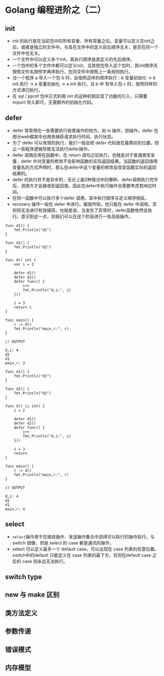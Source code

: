# Golang 编程进阶之（二）

## init

* init 的执行是在当前包中的所有变量、所有常量之后。变量可以定义在init之后，或者是独立的文件中。与其在文件中的定义前后顺序无关，是否在同一个文件中也无关。
* 一个文件中可以定义多个init，其执行顺序是其定义的先后顺序。
* 一个包中的多个文件中都可以定义init，当其他包导入这个包时，其init顺序先按照文件名按照字典序执行，在同文件中按照上一条规则执行。
* 当一个程序 a 导入一个包 b 时，会按照这样的顺序执行：b 变量初始化 -> b init 执行 -> a 变量初始化 -> a init 执行。当 b 中 有导入包 c 时，按照同样的方式递归执行。
* 在 sql / pprof 包中正式利用 init 的这种机制实现了功能的引入，只需要 import 导入即可，无需额外的初始化代码。

## defer

* defer 常常用在一些需要执行收尾操作的地方。如 io 操作，锁操作。defer 在部分web框架中也用来捕获请求执行时间，执行状态。
* 为了 defer 可以有效的执行，我们一般会把 defer 代码放在最靠前的位置，防止一些程序逻辑导致无法执行defer操作。
* defer 调用应用在函数中，在 return 语句之后执行。也就是对于普通类型变量，defer 中对变量的修改不会影响函数的实际返回结果。当函数的返回值用变量名的方式声明时，那么在defer中这个变量的修改会改变函数实际的返回结果的。
* defer 的执行并不是异步的，无论上面2种情况中的哪种，defer调用执行完毕后，调用方才会接收到返回值。因此在defer中执行操作也需要考虑其响应时间。
* 在同一函数中可以执行多个defer 调用，其中执行顺序与定义顺序相反。
* recovery 操作一般在 defer 中进行。据我所知，也只能在 defer 中调用，否则将无法进行有效捕获。也就是说，当发生了异常时，defer函数依然会执行。意识到这一点，则我们可以在这个阶段进行一些高级操作。

```golang
func d1() {
    fmt.Println("d1")
}

func d2() {
    fmt.Println("d2")
}

func d() int {
    var i = 2

    defer d1()
    defer d2()
    defer func() {
        i++
        fmt.Println("d,i:", i)
    }()

    i = 3
    return i
}

func main() {
    r := d()
    fmt.Println("main,r:", r)
}
```

```plain
// OUTPUT

d,i: 4
d2
d1
main,r: 3
```

```golang
func d1() {
    fmt.Println("d1")
}

func d2() {
    fmt.Println("d2")
}

func d() (i int) {
    i = 2

    defer d1()
    defer d2()
    defer func() {
        i++
        fmt.Println("d,i:", i)
    }()

    i = 3
    return
}

func main() {
    r := d()
    fmt.Println("main,r:", r)
}
```

```plain
// OUTPUT

d,i: 4
d2
d1
main,r: 4
```

## select

* `select`操作用于在接收操作、发送操作集合中选择可以执行的操作执行。与 switch 很像，但是 select 的 case 都是通讯的操作。 
* select 可以定义最多一个 default case，可以出现在 case 列表的任意位置。switch中的default 只能定义在 case 列表的最下方，否则在default case 之后的 case 则永远无法执行。


## switch type



## new 与 make 区别

## 类方法定义

## 参数传递


## 错误模式


## 内存模型
